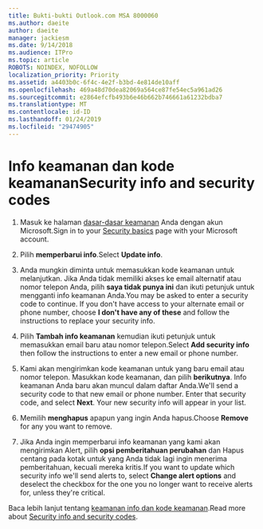 ```yaml
---
title: Bukti-bukti Outlook.com MSA 8000060
ms.author: daeite
author: daeite
manager: jackiesm
ms.date: 9/14/2018
ms.audience: ITPro
ms.topic: article
ROBOTS: NOINDEX, NOFOLLOW
localization_priority: Priority
ms.assetid: a4403b0c-6f4c-4e2f-b3bd-4e814de10aff
ms.openlocfilehash: 469a48d70dea82069a564ce87fe54ec5a961ad26
ms.sourcegitcommit: e2864efcfb493b6e46b662b746661a61232bdba7
ms.translationtype: MT
ms.contentlocale: id-ID
ms.lasthandoff: 01/24/2019
ms.locfileid: "29474905"
---
```

# <a name="security-info-and-security-codes"></a><span data-ttu-id="359ec-102">Info keamanan dan kode keamanan</span><span class="sxs-lookup"><span data-stu-id="359ec-102">Security info and security codes</span></span>

1. <span data-ttu-id="359ec-103">Masuk ke halaman [dasar-dasar keamanan](https://account.microsoft.com/security) Anda dengan akun Microsoft.</span><span class="sxs-lookup"><span data-stu-id="359ec-103">Sign in to your [Security basics](https://account.microsoft.com/security) page with your Microsoft account.</span></span> 
    
2. <span data-ttu-id="359ec-104">Pilih **memperbarui info**.</span><span class="sxs-lookup"><span data-stu-id="359ec-104">Select **Update info**.</span></span> 
    
3. <span data-ttu-id="359ec-p101">Anda mungkin diminta untuk memasukkan kode keamanan untuk melanjutkan. Jika Anda tidak memiliki akses ke email alternatif atau nomor telepon Anda, pilih **saya tidak punya ini** dan ikuti petunjuk untuk mengganti info keamanan Anda.</span><span class="sxs-lookup"><span data-stu-id="359ec-p101">You may be asked to enter a security code to continue. If you don't have access to your alternate email or phone number, choose **I don't have any of these** and follow the instructions to replace your security info.</span></span> 
    
4. <span data-ttu-id="359ec-107">Pilih **Tambah info keamanan** kemudian ikuti petunjuk untuk memasukkan email baru atau nomor telepon.</span><span class="sxs-lookup"><span data-stu-id="359ec-107">Select **Add security info** then follow the instructions to enter a new email or phone number.</span></span> 
    
5. <span data-ttu-id="359ec-p102">Kami akan mengirimkan kode keamanan untuk yang baru email atau nomor telepon. Masukkan kode keamanan, dan pilih **berikutnya**. Info keamanan Anda baru akan muncul dalam daftar Anda.</span><span class="sxs-lookup"><span data-stu-id="359ec-p102">We'll send a security code to that new email or phone number. Enter that security code, and select **Next**. Your new security info will appear in your list.</span></span> 
    
6. <span data-ttu-id="359ec-111">Memilih **menghapus** apapun yang ingin Anda hapus.</span><span class="sxs-lookup"><span data-stu-id="359ec-111">Choose **Remove** for any you want to remove.</span></span> 
    
7. <span data-ttu-id="359ec-112">Jika Anda ingin memperbarui info keamanan yang kami akan mengirimkan Alert, pilih **opsi pemberitahuan perubahan** dan Hapus centang pada kotak untuk yang Anda tidak lagi ingin menerima pemberitahuan, kecuali mereka kritis.</span><span class="sxs-lookup"><span data-stu-id="359ec-112">If you want to update which security info we'll send alerts to, select **Change alert options** and deselect the checkbox for the one you no longer want to receive alerts for, unless they're critical.</span></span> 
    
<span data-ttu-id="359ec-113">Baca lebih lanjut tentang [keamanan info dan kode keamanan](https://support.microsoft.com/help/12428/).</span><span class="sxs-lookup"><span data-stu-id="359ec-113">Read more about [Security info and security codes](https://support.microsoft.com/help/12428/).</span></span>
  

